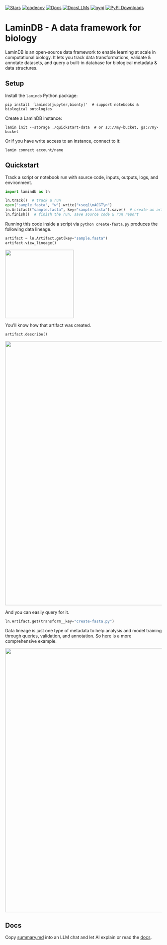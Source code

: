 [![Stars](https://img.shields.io/github/stars/laminlabs/lamindb?logo=GitHub)](https://github.com/laminlabs/lamindb)
[![codecov](https://codecov.io/gh/laminlabs/lamindb/branch/main/graph/badge.svg?token=VKMRJ7OWR3)](https://codecov.io/gh/laminlabs/lamindb)
[![Docs](https://img.shields.io/badge/docs-humans-yellow)](https://docs.lamin.ai)
[![DocsLLMs](https://img.shields.io/badge/docs-LLMs-yellow)](https://docs.lamin.ai/summary.md)
[![pypi](https://img.shields.io/pypi/v/lamindb?color=blue&label=pypi%20package)](https://pypi.org/project/lamindb)
[![PyPI Downloads](https://img.shields.io/pepy/dt/lamindb?logo=pypi)](https://pepy.tech/project/lamindb)

# LaminDB - A data framework for biology

<!-- first two sentences sync from preface.md -->

LaminDB is an open-source data framework to enable learning at scale in computational biology.
It lets you track data transformations, validate & annotate datasets, and query a built-in database for biological metadata & data structures.

## Setup

<!-- copied from quick-setup-lamindb.md -->

Install the `lamindb` Python package:

```shell
pip install 'lamindb[jupyter,bionty]'  # support notebooks & biological ontologies
```

Create a LaminDB instance:

```shell
lamin init --storage ./quickstart-data  # or s3://my-bucket, gs://my-bucket
```

Or if you have write access to an instance, connect to it:

```shell
lamin connect account/name
```

## Quickstart

<!-- copied from preface.md -->

Track a script or notebook run with source code, inputs, outputs, logs, and environment.

<!-- copied from py-quickstart.py -->

```python
import lamindb as ln

ln.track()  # track a run
open("sample.fasta", "w").write(">seq1\nACGT\n")
ln.Artifact("sample.fasta", key="sample.fasta").save()  # create an artifact
ln.finish()  # finish the run, save source code & run report
```

<!-- from here on, slight deviation from preface.md, where all this is treated in the walk through in more depth -->

Running this code inside a script via `python create-fasta.py` produces the following data lineage.

```python
artifact = ln.Artifact.get(key="sample.fasta")
artifact.view_lineage()
```

<img src="https://lamin-site-assets.s3.amazonaws.com/.lamindb/EkQATsQL5wqC95Wj0003.png" width="220">

You'll know how that artifact was created.

```python
artifact.describe()
```

<img src="https://lamin-site-assets.s3.amazonaws.com/.lamindb/BOTCBgHDAvwglN3U0001.png" width="850">

And you can easily query for it.

```python
ln.Artifact.get(transform__key="create-fasta.py")
```

Data lineage is just one type of metadata to help analysis and model training through queries, validation, and annotation. So [here](https://lamin.ai/laminlabs/lamindata/artifact/fgKBV8qdSnbIga0i) is a more comprehensive example.

<img src="https://lamin-site-assets.s3.amazonaws.com/.lamindb/6sofuDVvTANB0f480001.png" width="850">

## Docs

Copy [summary.md](https://docs.lamin.ai/summary.md) into an LLM chat and let AI explain or read the [docs](https://docs.lamin.ai).
